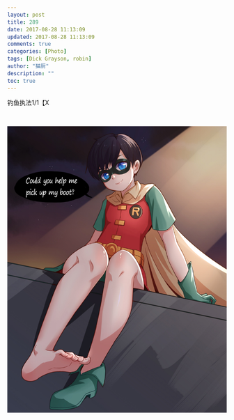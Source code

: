 ```yaml
---
layout: post
title: 289
date: 2017-08-28 11:13:09
updated: 2017-08-28 11:13:09
comments: true
categories: [Photo]
tags: [Dick Grayson, robin]
author: "猫厨"
description: ""
toc: true
---
```


<p>钓鱼执法1/1【X</p> 
<p><br /></p>

![](https://raw.githubusercontent.com/alicewish/meowchain247/master/img_cVZNdzJtQk9JV2RzWUtzZEtrMUU4bXk1K21VRmZUdUtrKzg1SzZGOC9zY0RoN1BiZmNwTFhBPT0.jpg)
